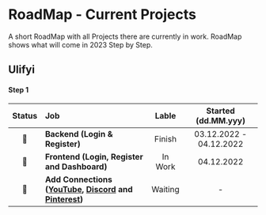 # RoadMap - Current Projects

A short RoadMap with all Projects there are currently in work. RoadMap shows what will come in 2023 Step by Step.

## Ulifyi

#### Step 1

| Status | Job | Lable | Started (dd.MM.yyy) |
| :---: | :--- | :---: | :---: |
| 🚀 | **Backend (Login & Register)** | Finish | 03.12.2022 - 04.12.2022 |
| 🚀 | **Frontend (Login, Register and Dashboard)** | In Work | 04.12.2022 |
| 🚀 | **Add Connections ([YouTube](https://developers.google.com/youtube/v3/guides/authentication), [Discord](https://discord.com/developers/docs/topics/oauth2) and [Pinterest](https://developers.pinterest.com/docs/api/v5/))** | Waiting | - |
